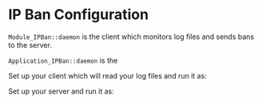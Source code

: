 # IP Ban Configuration

`Module_IPBan::daemon` is the client which monitors log files and sends bans to the server.

`Application_IPBan::daemon` is the 

Set up your client which will read your log files and run it as:


Set up your server and run it as:

